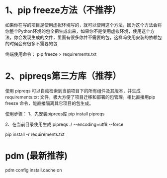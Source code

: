 # 1、pip freeze方法（不推荐）
如果你在写的项目是使用虚拟环境写的，就可以使用这个方法，因为这个方法会将你整个Python环境的包全把生成出来，如果你不是使用虚拟环境，使用这个方法，你会发现生成的文件，里面有很多你并不需要的包，这样吗使用安装的依赖包的时候会有很多不需要的包

终端使用命令：
pip freeze > requirements.txt


# 2、pipreqs第三方库（推荐）
使用 pipreqs 可以自动检索到当前项目下的所有组件及其版本，并生成 requirements.txt 文件，极大方便了项目迁移和部署的包管理。相比直接用pip freeze 命令，能直接隔离其它项目的包生成。

使用步骤：
1、先安装pipreqs库
pip install pipreqs

2、在当前目录使用生成
pipreqs ./ --encoding=utf8 --force


pip install -r requirements.txt

# pdm (最新推荐)
pdm config install.cache on